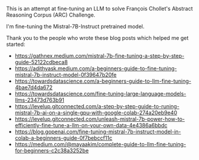This is an attempt at fine-tuning an LLM to solve François Chollet's Abstract Reasoning Corpus (ARC) Challenge.

I'm fine-tuning the Mistral-7B-Instruct pretrained model.

Thank you to the people who wrote these blog posts which helped me get started:
- https://gathnex.medium.com/mistral-7b-fine-tuning-a-step-by-step-guide-52122cdbeca8
- https://adithyask.medium.com/a-beginners-guide-to-fine-tuning-mistral-7b-instruct-model-0f39647b20fe
- https://towardsdatascience.com/a-beginners-guide-to-llm-fine-tuning-4bae7d4da672
- https://towardsdatascience.com/fine-tuning-large-language-models-llms-23473d763b91
- https://levelup.gitconnected.com/a-step-by-step-guide-to-runing-mistral-7b-ai-on-a-single-gpu-with-google-colab-274a20eb9e40
- https://levelup.gitconnected.com/unleash-mistral-7b-power-how-to-efficiently-fine-tune-a-llm-on-your-own-data-4e4386a6bbdc
- https://blog.gopenai.com/fine-tuning-mistral-7b-instruct-model-in-colab-a-beginners-guide-0f7bebccf11c
- https://medium.com/@mayaakim/complete-guide-to-llm-fine-tuning-for-beginners-c2c38a3252be